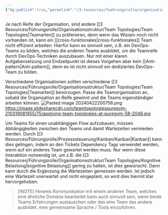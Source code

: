 ```yaml
---
{"dg-publish":true,"permalink":"/3-resources/fuehrungsrolle/organisationsstruktur/team-topologies/organisationsreife/","created":"2024-04-28T15:45:21.793+02:00","updated":"2024-04-28T17:02:40.325+02:00"}
---
```



Je nach Reife der Organisation, sind andere [[3 Resources/Führungsrolle/Organisationsstruktur/Team Topologies/Team Topologies\|Teamarten]] zu präferieren, denn wenn das Wissen noch nicht vorhanden ist, kann ein [[cross-funktionales\|cross-funktionales]] Team nicht effizient arbeiten. Hierfür kann es sinnvoll sein, z.B. ein DevOps-Teams zu bilden, welches die anderen Teams ausbildet, um die Teamreife durch DevOps-Techniken auszubauen. Nur mit einer klaren Aufgabensetzung und Endzeitpunkt ist dieses Vorgehen aber kein [[Anti-pattern\|Anti-pattern]], denn es ist nicht sinnvoll ein dediziertes DevOps-Team zu bilden.

Verschiedene Organisationen sollten verschiedene [[3 Resources/Führungsrolle/Organisationsstruktur/Team Topologies/Team Topologies\|Teamarten]] bevorzugen. Passe die Teamorganisation an, sobald die Organisation an Reife gewinnt und die Teams eigenständiger arbeiten können. 
![Pasted image 20240422200756.png](/img/user/4%20Archive/Assets/Pasted%20image%2020240422200756.png)
https://image.slidesharecdn.com/teamtopologiespuregym-210319081955/75/applying-team-topologies-at-puregym-58-2048.jpg

Um Teams für einen unabhängigen Flow aufzubauen, müssen Abhängigkeiten zwischen den Teams und damit Wartezeiten vermieden werden. Durch [[3 Resources/Führungsrolle/Prozesssteuerung/Kanban/Kanban\|Kanban]] kann dies gelingen, indem an den Tickets Dependency Tags verwendet werden, wenn auf ein anderes Team gewartet werden muss. Nur wenn diese Interaktion notwendig ist, um z.B. die [[3 Resources/Führungsrolle/Organisationsstruktur/Team Topologies/Kognitive Belastung\|kognitive Belastung]] gering zu halten, ist dies gewünscht. Dann kann durch die Ergänzung die Wartezeiten gemessen werden. Ist jedoch eine Wartezeit unerwartet und nicht eingeplant, so wird dies hiermit klar hervorgehoben.

>[!NOTE] Hinweis
>Kommunikation mit einem anderen Team, welches eine ähnliche Domäne bearbeitet kann auch sinnvoll sein, wenn beide Teams Erfahrungen austauschen oder das eine Team das andere ausbildet, eine gemeinsame Sprache / Tools einzuführen.
